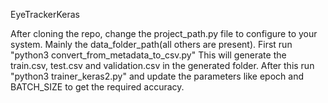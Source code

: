 EyeTrackerKeras

After cloning the repo, change the project_path.py file to configure to your system. Mainly the data_folder_path(all others are present).
First run "python3 convert_from_metadata_to_csv.py"
This will generate the train.csv, test.csv and validation.csv in the generated folder.
After this run "python3 trainer_keras2.py" and update the parameters like epoch and BATCH_SIZE to get the required accuracy.